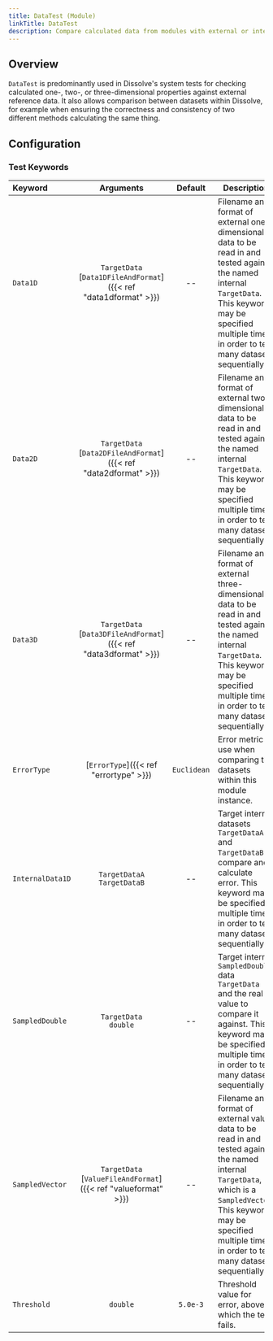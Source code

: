 ```yaml
---
title: DataTest (Module)
linkTitle: DataTest
description: Compare calculated data from modules with external or internal references
---
```


## Overview

`DataTest` is predominantly used in Dissolve's system tests for checking calculated one-, two-, or three-dimensional properties against external reference data. It also allows comparison between datasets within Dissolve, for example when ensuring the correctness and consistency of two different methods calculating the same thing.

## Configuration

### Test Keywords

|Keyword|Arguments|Default|Description|
|:------|:--:|:-----:|-----------|
|`Data1D`|`TargetData`<br/>[`Data1DFileAndFormat`]({{< ref "data1dformat" >}})|--|Filename and format of external one-dimensional data to be read in and tested against the named internal `TargetData`. This keyword may be specified multiple times in order to test many datasets sequentially.|
|`Data2D`|`TargetData`<br/>[`Data2DFileAndFormat`]({{< ref "data2dformat" >}})|--|Filename and format of external two-dimensional data to be read in and tested against the named internal `TargetData`. This keyword may be specified multiple times in order to test many datasets sequentially.|
|`Data3D`|`TargetData`<br/>[`Data3DFileAndFormat`]({{< ref "data3dformat" >}})|--|Filename and format of external three-dimensional data to be read in and tested against the named internal `TargetData`. This keyword may be specified multiple times in order to test many datasets sequentially.|
|`ErrorType`|[`ErrorType`]({{< ref "errortype" >}})|`Euclidean`|Error metric to use when comparing the datasets within this module instance.|
|`InternalData1D`|`TargetDataA`<br/>`TargetDataB`|--|Target internal datasets `TargetDataA` and `TargetDataB` to compare and calculate error. This keyword may be specified multiple times in order to test many datasets sequentially.|
|`SampledDouble`|`TargetData`<br/>`double`|--|Target internal `SampledDouble` data `TargetData` and the real value to compare it against. This keyword may be specified multiple times in order to test many datasets sequentially.|
|`SampledVector`|`TargetData`<br/>[`ValueFileAndFormat`]({{< ref "valueformat" >}})|--|Filename and format of external value data to be read in and tested against the named internal `TargetData`, which is a `SampledVector`. This keyword may be specified multiple times in order to test many datasets sequentially.|
|`Threshold`|`double`|`5.0e-3`|Threshold value for error, above which the test fails.|
